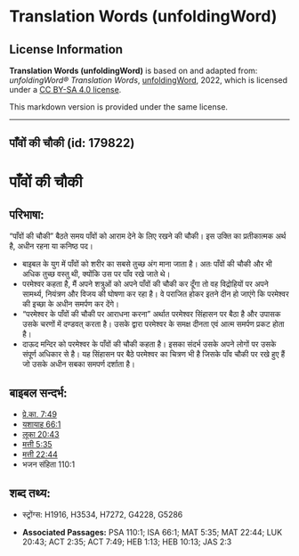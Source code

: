 # Translation Words (unfoldingWord)

## License Information

**Translation Words (unfoldingWord)** is based on and adapted from: _unfoldingWord® Translation Words_, [unfoldingWord](https://unfoldingword.org/utw), 2022, which is licensed under a [CC BY-SA 4.0 license](https://creativecommons.org/licenses/by-sa/4.0/legalcode.en).

This markdown version is provided under the same license.



--------------------------------

## पाँवों की चौकी (id: 179822)

पाँवों की चौकी
==============

परिभाषा:
--------

“पाँवों की चौकी” बैठते समय पाँवों को आराम देने के लिए रखने की चौकी। इस उक्ति का प्रतीकात्मक अर्थ है, अधीन रहना या कनिष्ठ पद।

* बाइबल के युग में पाँवों को शरीर का सबसे तुच्छ अंग माना जाता है। अतः पाँवों की चौकी और भी अधिक तुच्छ वस्तु थी, क्योंकि उस पर पाँव रखे जाते थे।
* परमेश्वर कहता है, मैं अपने शत्रुओं को अपने पाँवों की चौकी कर दूँगा तो वह विद्रोहियों पर अपने सामर्थ्य, नियंत्रण और विजय की घोषणा कर रहा है। वे पराजित होकर इतने दीन हो जाएंगे कि परमेश्वर की इच्छा के अधीन समर्पण कर देंगे।
* “परमेश्वर के पाँवों की चौकी पर आराधना करना” अर्थात परमेश्वर सिंहासन पर बैठा है और उपासक उसके चरणों में दण्डवत् करता है। उसके द्वारा परमेश्वर के समक्ष दीनता एवं आत्म समर्पण प्रकट होता है।
* दाऊद मन्दिर को परमेश्वर के पाँवों की चौकी कहता है। इसका संदर्भ उसके अपने लोगों पर उसके संपूर्ण अधिकार से है। यह सिंहासन पर बैठे परमेश्वर का चित्रण भी है जिसके पाँव चौकी पर रखे हुए हैं जो उसके अधीन सबका समपर्ण दर्शाता है।

बाइबल सन्दर्भ:
--------------

* [प्रे.का. 7:49](https://ref.ly/Acts7:49)
* [यशायाह 66:1](https://ref.ly/Isa66:1)
* [लूका 20:43](https://ref.ly/Luke20:43)
* [मत्ती 5:35](https://ref.ly/Matt5:35)
* [मत्ती 22:44](https://ref.ly/Matt22:44)
* भजन संहिता 110:1

शब्द तथ्य:
----------

* स्ट्रोंग्स: H1916, H3534, H7272, G4228, G5286

* **Associated Passages:** PSA 110:1; ISA 66:1; MAT 5:35; MAT 22:44; LUK 20:43; ACT 2:35; ACT 7:49; HEB 1:13; HEB 10:13; JAS 2:3


